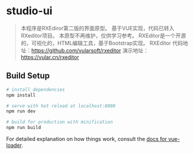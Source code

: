 # studio-ui

>本程序是RXEdiror第二版的界面原型。
>基于VUE实现，代码已转入RXeditor项目。
>本原型不再维护，仅供学习参考。
>RXEditor是一个开源的，可视化的，HTML编辑工具，基于Bootstrap实现。
>RXEditor 代码地址：https://github.com/vularsoft/rxeditor
>演示地址：https://vular.cn/rxeditor

## Build Setup

``` bash
# install dependencies
npm install

# serve with hot reload at localhost:8080
npm run dev

# build for production with minification
npm run build
```

For detailed explanation on how things work, consult the [docs for vue-loader](http://vuejs.github.io/vue-loader).
